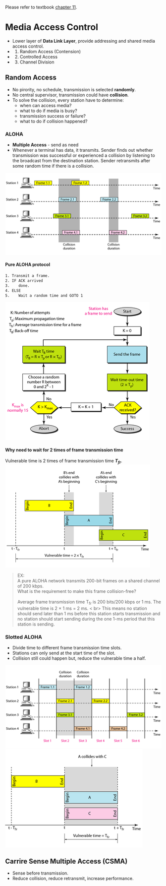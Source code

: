 Please refer to textbook [chapter 11](https://github.com/cnchenpu/data-comm/blob/master/ppt/Ch11-Forouzan.ppt). <br>

# Media Access Control
- Lower layer of __Data Link Layer__, provide addressing and shared media access control.
- 1. Random Access (Contension)
- 2. Controlled Access
- 3. Channel Division

## Random Access
- No pirority, no schedule, transmission is selected __randomly__.
- No central supervisor, transmission could have __collision__.
- To solve the collision, every station have to determine:
  - when can access media?
  - what to do if media is busy?
  - transmission success or failure?
  - what to do if collision happened?
  
### ALOHA
- __Multiple Access__ - send as need
- Whenever a terminal has data, it transmits. Sender finds out whether transmission was successful or experienced a collision by listening to the broadcast from the destination station. Sender retransmits after some random time if there is a collision.

![](fig/ALOHA.png)

#### Pure ALOHA protocol
```
1. Transmit a frame.
2. IF ACK arrived
3.    done.
4. ELSE
5.    Wait a random time and GOTO 1
```

![](fig/ALOHA-protocol.png)

#### Why need to wait for 2 times of frame transmission time
Vulnerable time is 2 times of frame transmission time ___T<sub>fr</sub>___. <br>
![](fig/ALOHA-Tfr.png)

> EX: <br>
> A pure ALOHA network transmits 200-bit frames on a shared channel of 200 kbps. <br>
> What is the requirement to make this frame collision-free? <br>
> <br>
> Average frame transmission time T<sub>fr</sub> is 200 bits/200 kbps or 1 ms. The vulnerable time is  2 × 1 ms = 2 ms. < br>
> This means no station should send later than 1 ms before this station starts transmission and no station should start sending during the one 1-ms period that this station is sending.

### Slotted ALOHA
- Divide time to different frame transmission time slots.
- Stations can only send at the start time of the slot.
- Collision still could happen but, reduce the vulnerable time a half.

![](fig/ALOHA-slot.png) <br>
![](fig/ALOHA-slot-Tfr.png)

## Carrire Sense Multiple Access (CSMA)
- Sense before transmission.
- Reduce collision, reduce retransmit, increase performance.
